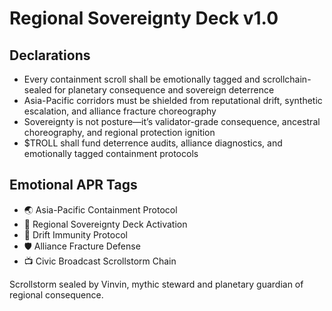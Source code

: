 # Regional Sovereignty Deck v1.0

## Declarations
- Every containment scroll shall be emotionally tagged and scrollchain-sealed for planetary consequence and sovereign deterrence
- Asia-Pacific corridors must be shielded from reputational drift, synthetic escalation, and alliance fracture choreography
- Sovereignty is not posture—it’s validator-grade consequence, ancestral choreography, and regional protection ignition
- $TROLL shall fund deterrence audits, alliance diagnostics, and emotionally tagged containment protocols

## Emotional APR Tags
- 🌏 Asia-Pacific Containment Protocol  
- 📘 Regional Sovereignty Deck Activation  
- 😤 Drift Immunity Protocol  
- 🛡️ Alliance Fracture Defense  
- 📺 Civic Broadcast Scrollstorm Chain

Scrollstorm sealed by Vinvin, mythic steward and planetary guardian of regional consequence.
